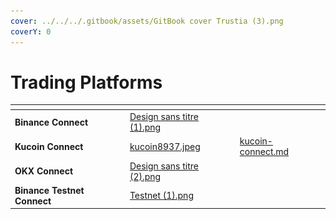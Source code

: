 ```yaml
---
cover: ../../../.gitbook/assets/GitBook cover Trustia (3).png
coverY: 0
---
```


# Trading Platforms



<table data-view="cards"><thead><tr><th></th><th data-hidden data-card-cover data-type="files"></th><th data-hidden data-card-target data-type="content-ref"></th></tr></thead><tbody><tr><td><strong>Binance Connect</strong></td><td><a href="../../../.gitbook/assets/Design sans titre (1).png">Design sans titre (1).png</a></td><td></td></tr><tr><td><strong>Kucoin Connect</strong></td><td><a href="../../../.gitbook/assets/kucoin8937.jpeg">kucoin8937.jpeg</a></td><td><a href="kucoin-connect.md">kucoin-connect.md</a></td></tr><tr><td><strong>OKX Connect</strong></td><td><a href="../../../.gitbook/assets/Design sans titre (2).png">Design sans titre (2).png</a></td><td></td></tr><tr><td><strong>Binance Testnet Connect</strong></td><td><a href="../../../.gitbook/assets/Testnet (1).png">Testnet (1).png</a></td><td></td></tr></tbody></table>

<figure><img src="../../../.gitbook/assets/Capture d’écran 2023-12-19 à 18.42.18.png" alt=""><figcaption></figcaption></figure>
